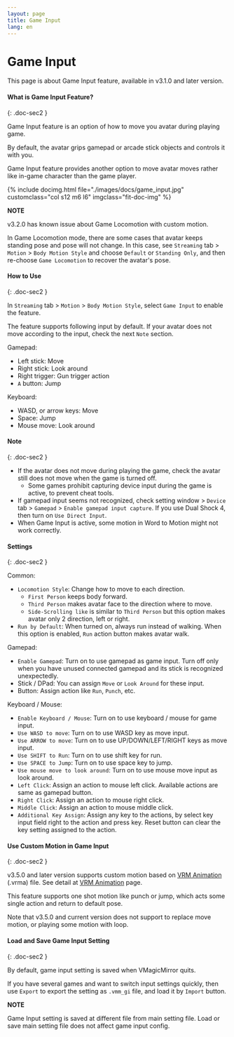 ```yaml
---
layout: page
title: Game Input
lang: en
---
```


# Game Input

This page is about Game Input feature, available in v3.1.0 and later version.

#### What is Game Input Feature?
{: .doc-sec2 }

Game Input feature is an option of how to move you avatar during playing game.

By default, the avatar grips gamepad or arcade stick objects and controls it with you.

Game Input feature provides another option to move avatar moves rather like in-game character than the game player.

<div class="row">
{% include docimg.html file="./images/docs/game_input.jpg" customclass="col s12 m6 l6" imgclass="fit-doc-img" %}
</div>


<div class="note-area" markdown="1">

**NOTE**

v3.2.0 has known issue about Game Locomotion with custom motion.

In Game Locomotion mode, there are some cases that avatar keeps standing pose and pose will not change. In this case, see `Streaming` tab > `Motion` > `Body Motion Style` and choose `Default` or `Standing Only`, and then re-choose `Game Locomotion` to recover the avatar's pose.

</div>


#### How to Use
{: .doc-sec2 }

In `Streaming` tab > `Motion` > `Body Motion Style`, select `Game Input` to enable the feature.

The feature supports following input by default.
If your avatar does not move according to the input, check the next `Note` section.

Gamepad:

<div class="doc-ul" markdown="1">

- Left stick: Move
- Right stick: Look around
- Right trigger: Gun trigger action
- `A` button: Jump

</div>

Keyboard:

<div class="doc-ul" markdown="1">

- WASD, or arrow keys: Move
- Space: Jump
- Mouse move: Look around

</div>

#### Note
{: .doc-sec2 }

<div class="doc-ul" markdown="1">

- If the avatar does not move during playing the game, check the avatar still does not move when the game is turned off.
    - Some games prohibit capturing device input during the game is active, to prevent cheat tools.
- If gamepad input seems not recognized, check setting window > `Device` tab > `Gamepad` > `Enable gamepad input capture`. If you use Dual Shock 4, then turn on `Use Direct Input`.
- When Game Input is active, some motion in Word to Motion might not work correctly.

</div>

#### Settings
{: .doc-sec2 }

<div class="doc-ul" markdown="1">

Common: 

- `Locomotion Style`: Change how to move to each direction.
    - `First Person` keeps body forward. 
    - `Third Person` makes avatar face to the direction where to move.
    - `Side-Scrolling like` is similar to `Third Person` but this option makes avatar only 2 direction, left or right.
- `Run by Default`: When turned on, always run instead of walking. When this option is enabled, `Run` action button makes avatar walk.

Gamepad:

- `Enable Gamepad`: Turn on to use gamepad as game input. Turn off only when you have unused connected gamepad and its stick is recognized unexpectedly.
- Stick / DPad: You can assign `Move` or `Look Around` for these input.
- Button: Assign action like `Run`, `Punch`, etc.

Keyboard / Mouse:
- `Enable Keyboard / Mouse`: Turn on to use keyboard / mouse for game input.
- `Use WASD to move`: Turn on to use WASD key as move input. 
- `Use ARROW to move`: Turn on to use UP/DOWN/LEFT/RIGHT keys as move input.
- `Use SHIFT to Run`: Turn on to use shift key for run.
- `Use SPACE to Jump`: Turn on to use space key to jump.
- `Use mouse move to look around`: Turn on to use mouse move input as look around.
- `Left Click`: Assign an action to mouse left click. Available actions are same as gamepad button.
- `Right Click`: Assign an action to mouse right click.
- `Middle Click`: Assign an action to mouse middle click.
- `Additional Key Assign`: Assign any key to the actions, by select key input field right to the action and press key. Reset button can clear the key setting assigned to the action.

</div>


#### Use Custom Motion in Game Input
{: .doc-sec2 }

v3.5.0 and later version supports custom motion based on [VRM Animation](../../tips/use_vrma) (.vrma) file. See detail at [VRM Animation](../../tips/use_vrma) page.

This feature supports one shot motion like punch or jump, which acts some single action and return to default pose.

Note that v3.5.0 and current version does not support to replace move motion, or playing some motion with loop.


#### Load and Save Game Input Setting
{: .doc-sec2 }

By default, game input setting is saved when VMagicMirror quits.

If you have several games and want to switch input settings quickly, then use `Export` to export the setting as `.vmm_gi` file, and load it by `Import` button.

<div class="note-area" markdown="1">

**NOTE**

Game Input setting is saved at different file from main setting file. Load or save main setting file does not affect game input config.

</div>
